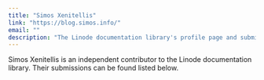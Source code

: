 ```yaml
---
title: "Simos Xenitellis"
link: "https://blog.simos.info/"
email: ""
description: "The Linode documentation library's profile page and submission listing for Simos Xenitellis"
---
```


Simos Xenitellis is an independent contributor to the Linode documentation library. Their submissions can be found listed below.